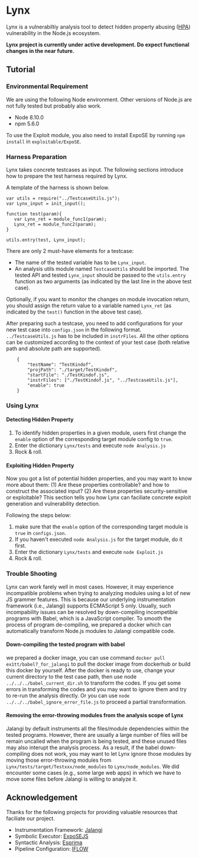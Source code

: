 # Lynx

Lynx is a vulnerabiltiy analysis tool to detect hidden property abusing ([HPA](https://www.blackhat.com/us-20/briefings/schedule/index.html#discovering-hidden-properties-to-attack-the-nodejs-ecosystem-19594)) vulnerability in the Node.js ecosystem.

**Lynx project is currently under active development. Do expect functional changes in the near future.**

## Tutorial

### Environmental Requirement
We are using the following Node environment. Other versions of Node.js are not fully tested but probably also work.
- Node 8.10.0 
- npm 5.6.0
 
To use the Exploit module, you also need to install ExpoSE by running `npm install` in `exploitable/ExpoSE`.
 
### Harness Preparation
Lynx takes concrete testcases as input. The following sections introduce how to prepare the test harness required by Lynx.

A template of the harness is shown below.

```
var utils = require("../TestcaseUtils.js");
var Lynx_input = init_input();

function test(param){
   var Lynx_ret = module_func1(param);
   Lynx_ret = module_func2(param);
}

utils.entry(test, Lynx_input);
```

There are only 2 must-have elements for a testcase: 
- The name of the tested variable has to be `Lynx_input`.
- An analysis utils module named `TestcaseUtils` should be imported. The tested API and tested `Lynx_input` should be passed to the `utils.entry` function as two arguments (as indicated by the last line in the above test case). 

Optionally, if you want to monitor the changes on module invocation return, you should assign the return value to a variable named `Lynx_ret` (as indicated by the `test()` function in the above test case).

After preparing such a testcase, you need to add configurations for your new test case into `configs.json` in the following format. `../TestcaseUtils.js` has to be included in `instrFiles`. All the other options can be customized according to the context of your test case (both relative path and absolute path are supported).

```
    {
        "testName": "TestKindof",
        "projPath": "./target/TestKindof",
        "startFile": "./TestKindof.js",
        "instrFiles": ["./TestKindof.js", "../TestcaseUtils.js"],
        "enable": true
    }
```

### Using Lynx

#### Detecting Hidden Property

1. To identify hidden properties in a given module, users first change the `enable` option of the corresponding target module config to `true`.
2. Enter the dictionary `Lynx/tests` and execute `node Analysis.js`
3. Rock & roll.


#### Exploiting Hidden Property
Now you got a list of potential hidden properties, and you may want to know more about them: (1) Are these properties controllable? and how to construct the associated input? (2) Are these properties security-sensitive or exploitable?  This section tells you how Lynx can faciliate concrete exploit generation and vulnerability detection.

Following the steps below:
1. make sure that the `enable` option of the corresponding target module is `true` in `configs.json`.
2. If you haven't executed `node Analysis.js` for the target module, do it first.
3. Enter the dictionary `Lynx/tests` and execute `node Exploit.js`
4. Rock & roll.


### Trouble Shooting
Lynx can work farely well in most cases. However, it may experience incompatible problems when trying to analyzing modules using a lot of new JS grammer features.
This is because our underlying instrumentation framework (i.e., Jalangi) supports ECMAScript 5 only. Usually, such incompability issues can be resolved by down-compiling incompetible programs with Babel, which is a JavaScript compiler. To smooth the process of program de-compiling, we prepared a docker which can automatically transform Node.js modules to Jalangi compatible code.


#### Down-compiling the tested program with babel
we prepared a docker image, you can use command `docker pull ex1tt/babel7_for_jalangi` to pull the docker image from dockerhub or build this docker by yourself. After the docker is ready to use, change your current directory to the test case path, then use node `../../../babel_current_dir.sh` to transform the codes. If you get some errors in transforming the codes and you may want to ignore them and try to re-run the analysis directly. Or you can use `node ../../../babel_ignore_error_file.js` to proceed a partial transformation.


#### Removing the error-throwing modules from the analysis scope of Lynx
Jalangi by default instruments all the files/module dependencies within the tested programs. However, there are usually a large number of files will be remain uncalled when the program is being tested, and these unused files may also interupt the analysis process. As a result, if the babel down-compiling does not work, you may want to let Lynx ignore those modules by moving those error-throwing modules from `Lynx/tests/target/Testxxx/node_modules` to `Lynx/node_modules`. We did encounter some cases (e.g., some large web apps) in which we have to move some files before Jalangi is willing to analyze it. 

## Acknowledgement
Thanks for the following projects for providing valuable resources that faciliate our project.
- Instrumentation Framework: [Jalangi](https://jacksongl.github.io/files/demo/jalangiff/demo_integrated.htm#)
- Symbolic Executor: [ExpoSEJS](https://github.com/ExpoSEJS/ExpoSE)
- Syntactic Analysis: [Esprima](https://esprima.org/)
- Pipeline Configuration: [IFLOW](https://new-iflow.herokuapp.com/download-iflow.html)
